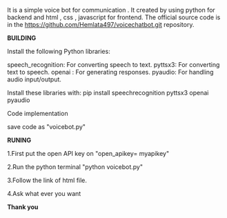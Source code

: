 It is a simple voice bot for communication . It created by using python for backend and html , css , javascript for frontend.
The official source code is in the https://github.com/Hemlata497/voicechatbot.git repository.

**BUILDING**

Install the following Python libraries:

speech_recognition: For converting speech to text.
pyttsx3: For converting text to speech.
openai : For generating responses.
pyaudio: For handling audio input/output.

Install these libraries with: pip install speechrecognition pyttsx3 openai pyaudio

Code implementation 

save code as "voicebot.py"

**RUNING**

1.First put the open API key  on "open_apikey= myapikey"

2.Run the python terminal "python voicebot.py"

3.Follow the link of html file.

4.Ask what ever you want

**Thank you**
